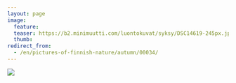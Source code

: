 ```yaml
---
layout: page
image:
  feature:
  teaser: https://b2.minimuutti.com/luontokuvat/syksy/DSC14619-245px.jpg
  thumb:
redirect_from:
  - /en/pictures-of-finnish-nature/autumn/00034/
---
```


![](https://b2.minimuutti.com/luontokuvat/syksy/DSC14619-800px.jpg)
